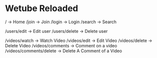 # Wetube Reloaded

<!-- global router -->
/ -> Home
/join -> Join
/login -> Login
/search -> Search

<!-- users router -->
/users/edit -> Edit user
/users/delete -> Delete user

<!-- videos router -->
/videos/watch -> Watch Video
/videos/edit -> Edit Video
/videos/delete -> Delete Video
/videos/comments -> Comment on a video
/videos/comments/delete -> Delete A Comment of a Video